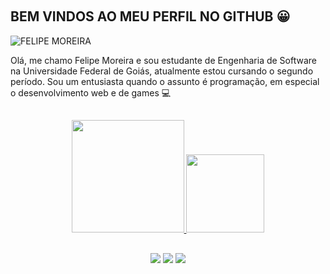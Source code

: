 ⠀⠀⠀⠀⠀⠀⠀
## BEM VINDOS AO MEU PERFIL NO GITHUB 😀

![FELIPE MOREIRA](https://user-images.githubusercontent.com/93204665/144315779-eceba104-4f91-47db-ab08-6bd67ac9b656.png)
					

Olá, me chamo Felipe Moreira e sou estudante de Engenharia de Software na Universidade Federal de Goiás,
atualmente estou cursando o segundo período. Sou um entusiasta quando o assunto é programação, em especial
o desenvolvimento web e de games 💻

##

<div align="center">
  <a href="https://github.com/soft-felipe">
  <img height="180em" src="https://github-readme-stats.vercel.app/api?username=soft-felipe&show_icons=true&theme=dark&include_all_commits=true&count_private=true"/>
  <img height="125em" src="https://github-readme-stats.vercel.app/api/top-langs/?username=soft-felipe&layout=compact&langs_count=7&theme=dark"/>
</div>
	
##

<div align="center"> 
  
  <a href="https://instagram.com/_sorriso0" target="_blank"><img src="https://img.shields.io/badge/-Instagram-%23E4405F?style=for-the-badge&logo=instagram&logoColor=white" target="_blank"></a> 
  <a href = "mailto:felipem791@@gmail.com"><img src="https://img.shields.io/badge/-Gmail-%23333?style=for-the-badge&logo=gmail&logoColor=white" target="_blank"></a>
  <a href="https://www.linkedin.com/in/eu-felipemoreira" target="_blank"><img src="https://img.shields.io/badge/-LinkedIn-%230077B5?style=for-the-badge&logo=linkedin&logoColor=white" target="_blank"></a> 
 
</div>
